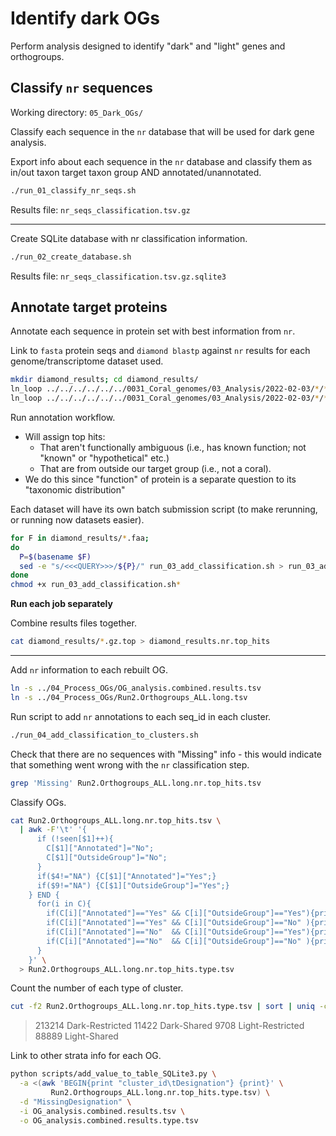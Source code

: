 # Identify dark OGs

Perform analysis designed to identify "dark" and "light" genes and orthogroups.



## Classify `nr` sequences

Working directory: `05_Dark_OGs/`

Classify each sequence in the `nr` database that will be used for dark gene analysis.

Export info about each sequence in the `nr` database and classify them as in/out taxon target taxon group AND annotated/unannotated. 

```bash
./run_01_classify_nr_seqs.sh
```

Results file: `nr_seqs_classification.tsv.gz`



---

Create SQLite database with nr classification information. 

```bash
./run_02_create_database.sh
```

Results file: `nr_seqs_classification.tsv.gz.sqlite3`



## Annotate target proteins

Annotate each sequence in protein set with best information from `nr`.

Link to `fasta` protein seqs and `diamond blastp` against `nr` results for each genome/transcriptome dataset used.

```bash
mkdir diamond_results; cd diamond_results/
ln_loop ../../../../../../0031_Coral_genomes/03_Analysis/2022-02-03/*/*/10_functional_annotation/*.pep.faa.diamond_blastp_nr.outfmt6_short.gz
ln_loop ../../../../../../0031_Coral_genomes/03_Analysis/2022-02-03/*/*/10_functional_annotation/*.pep.faa
```

Run annotation workflow.

- Will assign top hits:
    - That aren't functionally ambiguous (i.e., has known function; not "known" or "hypothetical" etc.)
    - That are from outside our target group (i.e., not a coral). 
- We do this since "function" of protein is a separate question to its "taxonomic distribution"

Each dataset will have its own batch submission script (to make rerunning, or running now datasets easier).

```bash
for F in diamond_results/*.faa;
do
  P=$(basename $F)
  sed -e "s/<<<QUERY>>>/${P}/" run_03_add_classification.sh > run_03_add_classification.sh.${P}
done
chmod +x run_03_add_classification.sh*
```

**Run each job separately**

Combine results files together.

```bash
cat diamond_results/*.gz.top > diamond_results.nr.top_hits
```



---

Add `nr` information to each rebuilt OG.

```bash
ln -s ../04_Process_OGs/OG_analysis.combined.results.tsv
ln -s ../04_Process_OGs/Run2.Orthogroups_ALL.long.tsv
```

Run script to add `nr` annotations to each seq_id in each cluster.

```bash
./run_04_add_classification_to_clusters.sh
```

Check that there are no sequences with "Missing" info - this would indicate that something went wrong with the `nr` classification step.

```bash
grep 'Missing' Run2.Orthogroups_ALL.long.nr.top_hits.tsv
```

Classify OGs.

```bash
cat Run2.Orthogroups_ALL.long.nr.top_hits.tsv \
  | awk -F'\t' '{ 
      if (!seen[$1]++){
        C[$1]["Annotated"]="No";
        C[$1]["OutsideGroup"]="No";
      }
      if($4!="NA") {C[$1]["Annotated"]="Yes";}
      if($9!="NA") {C[$1]["OutsideGroup"]="Yes";}
    } END {
      for(i in C){
        if(C[i]["Annotated"]=="Yes" && C[i]["OutsideGroup"]=="Yes"){print i"\tLight-Shared"};
        if(C[i]["Annotated"]=="Yes" && C[i]["OutsideGroup"]=="No" ){print i"\tLight-Restricted"};
        if(C[i]["Annotated"]=="No"  && C[i]["OutsideGroup"]=="Yes"){print i"\tDark-Shared"};
        if(C[i]["Annotated"]=="No"  && C[i]["OutsideGroup"]=="No" ){print i"\tDark-Restricted"};
      }
    }' \
  > Run2.Orthogroups_ALL.long.nr.top_hits.type.tsv
```

Count the number of each type of cluster.

```bash
cut -f2 Run2.Orthogroups_ALL.long.nr.top_hits.type.tsv | sort | uniq -c
```

> 213214 Dark-Restricted
>      11422 Dark-Shared
>        9708 Light-Restricted
>     88889 Light-Shared



Link to other strata info for each OG.

```bash
python scripts/add_value_to_table_SQLite3.py \
  -a <(awk 'BEGIN{print "cluster_id\tDesignation"} {print}' \
         Run2.Orthogroups_ALL.long.nr.top_hits.type.tsv) \
  -d "MissingDesignation" \
  -i OG_analysis.combined.results.tsv \
  -o OG_analysis.combined.results.type.tsv
```





